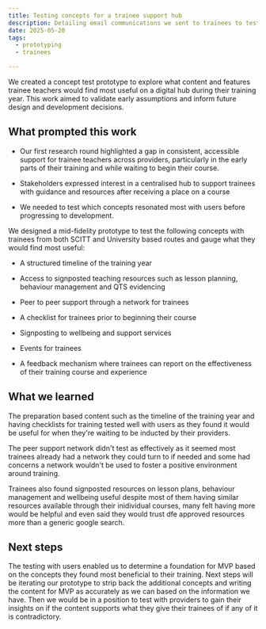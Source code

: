 ```yaml
---
title: Testing concepts for a trainee support hub
description: Detailing email communications we sent to trainees to test their engagement with supportive content from Department for Education
date: 2025-05-20
tags:
  - prototyping
  - trainees

---
```

We created a concept test prototype to explore what content and features trainee teachers would find most useful on a digital hub during their training year. This work aimed to validate early assumptions and inform future design and development decisions. 

## What prompted this work 

* Our first research round highlighted a gap in consistent, accessible support for trainee teachers across providers, particularly in the early parts of their training and while waiting to begin their course. 

* Stakeholders expressed interest in a centralised hub to support trainees with guidance and resources after receiving a place on a course 

* We needed to test which concepts resonated most with users before progressing to development. 

We designed a mid-fidelity prototype to test the following concepts with trainees from both SCITT and University based routes and gauge what they would find most useful: 


* A structured timeline of the training year 

* Access to signposted teaching resources such as lesson planning, behaviour management and QTS evidencing 

* Peer to peer support through a network for trainees 

* A checklist for trainees prior to beginning their course 

* Signposting to wellbeing and support services 

* Events for trainees 

* A feedback mechanism where trainees can report on the effectiveness of their training course and experience  

## What we learned 

The preparation based content such as the timeline of the training year and having checklists for training tested well with users as they found it would be useful for when they're waiting to be inducted by their providers. 

The peer support network didn't test as effectively as it seemed most trainees already had a network they could turn to if needed and some had concerns a network wouldn't be used to foster a positive environment around training. 

Trainees also found signposted resources on lesson plans, behaviour management and wellbeing useful despite most of them having similar resources available through their inidividual courses, many felt having more would be helpful and even said they would trust dfe approved resources more than a generic google search.

## Next steps

The testing with users enabled us to determine a foundation for MVP based on the concepts they found most beneficial to their training. Next steps will be iterating our prototype to strip back the additional concepts and writing the content for MVP as accurately as we can based on the information we have. Then we would be in a position to test with providers to gain their insights on if the content supports what they give their trainees of if any of it is contradictory.

